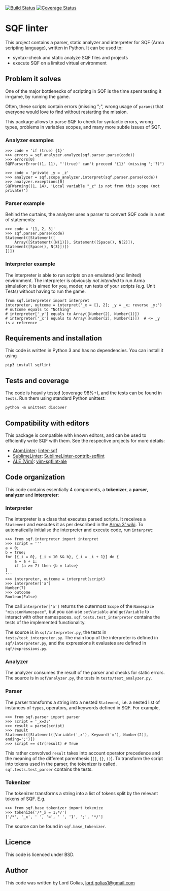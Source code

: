 [![Build Status](https://travis-ci.org/LordGolias/sqf.svg?branch=master)](https://travis-ci.org/LordGolias/sqf)
[![Coverage Status](https://coveralls.io/repos/github/LordGolias/sqf/badge.svg)](https://coveralls.io/github/LordGolias/sqf)

# SQF linter

This project contains a parser, static analyzer and interpreter for
SQF (Arma scripting language), written in Python.
It can be used to:

* syntax-check and static analyze SQF files and projects
* execute SQF on a limited virtual environment

## Problem it solves

One of the major bottlenecks of scripting in SQF is the time spent
testing it in-game, by running the game.

Often, these scripts contain errors (missing ";", wrong usage of `params`) that everyone would
love to find without restarting the mission.

This package allows to parse SQF to check for syntactic errors,
wrong types, problems in variables scopes, and many more subtle issues of SQF.

### Analyzer examples

    >>> code = 'if (true) {1}'
    >>> errors = sqf.analyzer.analyze(sqf.parser.parse(code))
    >>> errors[0]
    SQFParserError((1, 11), "'(true)' can't preceed '{1}' (missing ';'?)")

    >>> code = 'private _y = _z'
    >>> analyzer = sqf.scope_analyzer.interpret(sqf.parser.parse(code))
    >>> analyzer.exceptions[0]
    SQFWarning((1, 14), 'Local variable "_z" is not from this scope (not private)')

### Parser example

Behind the curtains, the analyzer uses a parser to convert SQF code in a set of statements:

    >>> code = '[1, 2, 3]'
    >>> sqf.parser.parse(code)
    Statement([Statement([
        Array([Statement([N(1)]), Statement([Space(), N(2)]), Statement([Space(), N(3)])])
    ])])

### Interpreter example

The interpreter is able to run scripts on an emulated (and limited) environment.
The interpreter is obviously *not intended* to run Arma simulation; it is
aimed for you, moder, run tests of your scripts (e.g. Unit Tests)
without having to run the game.

    from sqf.interpreter import interpret
    interpreter, outcome = interpret('_x = [1, 2]; _y = _x; reverse _y;')
    # outcome equals to "Nothing"
    # interpreter['_y'] equals to Array([Number(2), Number(1)])
    # interpreter['_x'] equals to Array([Number(2), Number(1)])  # <= _y is a reference

## Requirements and installation

This code is written in Python 3 and has no dependencies. You can install it using 

    pip3 install sqflint

## Tests and coverage

The code is heavily tested (coverage 98%+), and the tests
can be found in `tests`. Run them using standard Python unittest:

    python -m unittest discover

## Compatibility with editors

This package is compatible with known editors, and can be used to efficiently write SQF
with them. See the respective projects for more details:

* [AtomLinter](https://atomlinter.github.io/): [linter-sqf](https://github.com/LordGolias/linter-sqf)
* [SublimeLinter](http://www.sublimelinter.com/en/latest/): [SublimeLinter-contrib-sqflint](https://github.com/LordGolias/SublimeLinter-contrib-sqflint)
* [ALE (Vim)](https://github.com/dense-analysis/ale): [vim-sqflint-ale](https://github.com/jonpas/vim-sqflint-ale)

## Code organization

This code contains essentially 4 components, a **tokenizer**, a **parser**, **analyzer** and **interpreter**:

### Interpreter

The interpreter is a class that executes parsed scripts. It receives a 
`Statement` and executes it as per described in the [Arma 3' wiki](https://community.bistudio.com/wiki).
To automatically initialise the interpreter and execute code, run `interpret`: 
 
    >>> from sqf.interpreter import interpret
    >>> script = '''
    a = 0;
    b = true;
    for [{_i = 0}, {_i < 10 && b}, {_i = _i + 1}] do {
        a = a + 1;
        if (a >= 7) then {b = false}
    }
    '''
    >>> interpreter, outcome = interpret(script)
    >>> interpreter['a']
    Number(7)
    >>> outcome
    Boolean(False)

The call `interpreter['a']` returns the outermost `Scope`
of the `Namespace` `"missionNamespace"`, but you can use `setVariable`
and `getVariable` to interact with other namespaces.
`sqf.tests.test_interpreter` contains the tests of the implemented functionality.

The source is in `sqf/interpreter.py`, the tests in `tests/test_interpreter.py`.
The main loop of the interpreter is defined in `sqf/interpreter.py`, and the 
expressions it evaluates are defined in `sqf/expressions.py`.

### Analyzer

The analyzer consumes the result of the parser and checks for static errors.
The source is in `sqf/analyzer.py`, the tests in `tests/test_analyzer.py`.

### Parser

The parser transforms a string into a nested `Statement`, i.e. 
a nested list of instances of `types`, operators, and keywords defined in SQF.
For example,

    >>> from sqf.parser import parser
    >>> script = '_x=2;'
    >>> result = parse(script)
    >>> result
    Statement([Statement([Variable('_x'), Keyword('='), Number(2)], ending=';')])
    >>> script == str(result) # True

This rather convolved `result` takes into account operator precedence and
the meaning of the different parenthesis (`[]`, `{}`, `()`).
To transform the script into tokens used in the parser, the tokenizer is called.
`sqf.tests.test_parser` contains the tests.

### Tokenizer

The tokenizer transforms a string into a list of tokens split by the 
relevant tokens of SQF. E.g.

    >>> from sqf.base_tokenizer import tokenize
    >>> tokenize('/*_x = 1;*/')
    ['/*', '_x', ' ', '=', ' ', '1', ';', '*/']

The source can be found in `sqf.base_tokenizer`.

## Licence

This code is licenced under BSD.

## Author

This code was written by Lord Golias, lord.golias1@gmail.com
